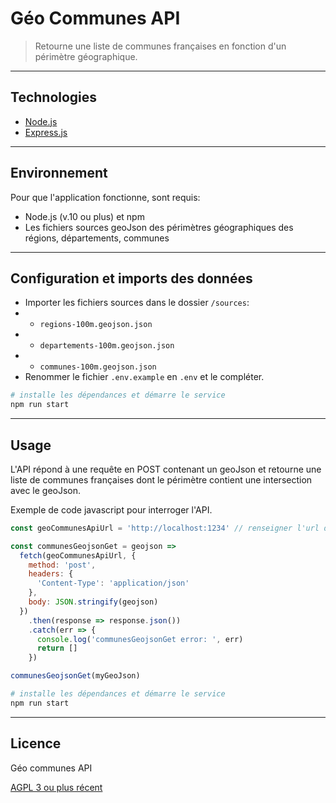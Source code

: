 # Géo Communes API

> Retourne une liste de communes françaises en fonction d'un périmètre géographique.

---

## Technologies

- [Node.js](https://nodejs.org/)
- [Express.js](http://expressjs.com)

---

## Environnement

Pour que l'application fonctionne, sont requis:

- Node.js (v.10 ou plus) et npm
- Les fichiers sources geoJson des périmètres géographiques des régions, départements, communes

---

## Configuration et imports des données

- Importer les fichiers sources dans le dossier `/sources`:
- - `regions-100m.geojson.json`
- - `departements-100m.geojson.json`
- - `communes-100m.geojson.json`
- Renommer le fichier `.env.example` en `.env` et le compléter.

```bash
# installe les dépendances et démarre le service
npm run start
```

---

## Usage

L'API répond à une requête en POST contenant un geoJson et retourne une liste de communes françaises dont le périmètre contient une intersection avec le geoJson.

Exemple de code javascript pour interroger l'API.

```js
const geoCommunesApiUrl = 'http://localhost:1234' // renseigner l'url de l'API

const communesGeojsonGet = geojson =>
  fetch(geoCommunesApiUrl, {
    method: 'post',
    headers: {
      'Content-Type': 'application/json'
    },
    body: JSON.stringify(geojson)
  })
    .then(response => response.json())
    .catch(err => {
      console.log('communesGeojsonGet error: ', err)
      return []
    })

communesGeojsonGet(myGeoJson)
```

```bash
# installe les dépendances et démarre le service
npm run start
```

---

## Licence

Géo communes API

[AGPL 3 ou plus récent](https://spdx.org/licenses/AGPL-3.0-or-later.html)
